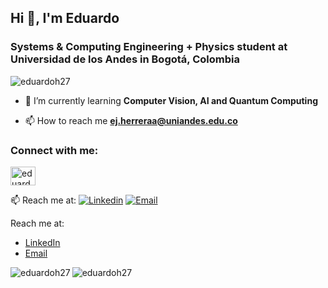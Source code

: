 ## Hi 👋, I'm Eduardo

<h3 align="left">Systems & Computing Engineering + Physics student at Universidad de los Andes in Bogotá, Colombia</h3>

<p align="left"> <img src="https://komarev.com/ghpvc/?username=eduardoh27&label=Profile%20views&color=0e75b6&style=flat" alt="eduardoh27" /> </p>

- 🌱 I’m currently learning **Computer Vision, AI and Quantum Computing**

- 📫 How to reach me **ej.herreraa@uniandes.edu.co**

<h3 align="left">Connect with me:</h3>
<p align="left">
<a href="https://linkedin.com/in/eduardo-herrera-alba" target="blank"><img align="center" src="https://raw.githubusercontent.com/rahuldkjain/github-profile-readme-generator/master/src/images/icons/Social/linked-in-alt.svg" alt="eduardo-herrera-alba" height="30" width="40" /></a>
</p>

📫 Reach me at: [![Linkedin](https://img.shields.io/badge/-LinkedIn-blue?style=flat&logo=Linkedin&logoColor=white)](https://www.linkedin.com/in/eduardo-herrera-alba/)
[![Email](https://img.shields.io/badge/-Website-blue?style=flat&logo=firefox&logoColor=white)](ej.herreraa@uniandes.edu.co)

Reach me at: 
- [LinkedIn](https://www.linkedin.com/in/eduardo-herrera-alba/)
- [Email](mailto:e.j.herrera@uniandes.edu.co)


<p><img align="left" src="https://github-readme-stats.vercel.app/api/top-langs?username=eduardoh27&show_icons=true&locale=en&layout=compact" alt="eduardoh27" /></p>

<p><img align="center" src="https://github-readme-streak-stats.herokuapp.com/?user=eduardoh27&" alt="eduardoh27" /></p>

